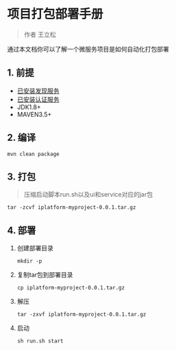# 项目打包部署手册

> 作者 王立松

通过本文档你可以了解一个微服务项目是如何自动化打包部署

## 1. 前提

- [已安装发现服务](iplatform-common/DiscoveryService.md)
- [已安装认证服务](iplatform-common/AuthService.md)
- JDK1.8+
- MAVEN3.5+

## 2. 编译

```shell
mvn clean package
```

## 3. 打包

> 压缩启动脚本run.sh以及ui和service对应的jar包

```shell
tar -zcvf iplatform-myproject-0.0.1.tar.gz
```

## 4. 部署

1. 创建部署目录

   ```shell
   mkdir -p 
   ```

2. 复制tar包到部署目录

   ```shell
   cp iplatform-myproject-0.0.1.tar.gz
   ```

3. 解压

   ```shell
   tar -zxvf iplatform-myproject-0.0.1.tar.gz
   ```

4. 启动

   ```shell
   sh run.sh start
   ```
